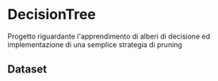 # DecisionTree
Progetto riguardante l'apprendimento di alberi di decisione ed implementazione di una semplice strategia di pruning
## Dataset
